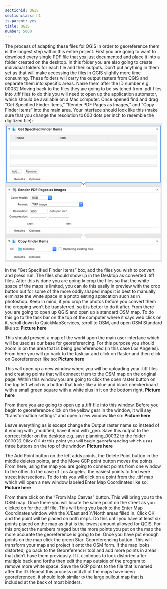 ```yaml
---
sectionid: QGIS
sectionclass: h1
is-parent: yes
title: QGIS
number: 5000
---
```


The process of adapting these files for QGIS in order to georeference them is the longest step within this entire project.
First you are going to want to download every single PDF file that you just documented and place it into a folder created on the desktop.
In this folder you are also going to create individual folders for each file and their outputs. Don’t put anything in them yet as that will make accessing the files in QGIS slightly more time consuming. These folders will carry the output rasters from QGIS and separate them into specific areas. Name them after the ID number e.g. 00032
Moving back to the files they  are going to be switched from .pdf files into .tiff files to do this you will need to open up the application automator, which should be available on a Mac computer.
Once opened find and drag “Get Specified Finder Items,” “Render PDF Pages as Images,” and “Copy Finder Items” into the main area.
Your interface should look like this (make sure that you change the resolution to 600 dots per inch to resemble the digitized file):
<img src= "img/Automater.png">

In the “Get Specified Finder Items” box, add the files you wish to convert and press run.
The files should show up in the Desktop as converted .tiff files.
After this is done you are going to crop the files so that the white space of the maps is limited, you can do this easily in preview with the crop button but for some of the more oddly shaped maps it is best to manually eliminate the white space in a photo editing application such as in photoshop. 
Keep in mind, if you crop the photos before you convert them the cropping won’t be transferred, so it is better to do it after.
From there you are going to open up QGIS and open up a standard OSM map.
To do this go to the task bar on the top of the computer where it says web click on it, scroll down to QuickMapServices, scroll to OSM, and open OSM Standard like so:
**Picture here**

This should present a map of the world upon the main user interface which will be used as our base for georeferencing.
For this purpose you should zoom in on the area that is being georeferenced (in this case Los Angeles).
From here you will go back to the taskbar and click on Raster and then click on Georeferencer like so:
**Picture here**

This will open up a new window where you will be uploading your .tiff files and creating points that will connect them to the OSM map on the original page.
Within this window you are going to click the open raster button on the top left which is a button that looks like a blue and black checkerboard with a small green square with a white plus in it on the bottom right.
**Picture here**

From there you are going to open up a .tiff file into this window.
Before you begin to georeference click on the yellow gear in the window, it will say “transformation settings” and open a new window like so:
**Picture here**

Leave everything as is except change the Output raster name so instead of it ending with _modified, have it end with _geo. Save this output to the correct folder on the desktop e.g. save planning_00032 to the folder 000032
Click OK
At this point you will begin georeferencing which uses three buttons on the top of the window.
**Picture here**

The Add Point button on the left adds points, the Delete Point button in the middle deletes points, and the Move GCP point button moves the points.
From here, using the map you are going to connect points from one window to the other. In the case of Los Angeles, the easiest points to find were street intersections. To do this you will click on a point from the .tiff map which will open a new window labeled Enter Map Coordinates like so:
**Picture here**

From there click on the “From Map Canvas” button. This will bring you to the OSM map.
Once there you will locate the same point on the street as you clicked on for the .tiff file.
This will bring you back to the Enter Map Coordinates window with the X/East and Y/North areas filled in.
Click OK and the point will be placed on both maps.
Do this until you have at least six points placed on the map as that is the lowest amount allowed for QGIS. For this project the numbers ranged but the more points you put on the map the more accurate the georeference is going to be.
Once you have put enough points on the map click the green Start Georeferencing button. This will transform your map and project it onto the OSM form.
If the map looks distorted, go back to the Georeferencer tool and add more points in areas that didn’t have them previously. If it continues to look distorted after multiple back and forths then edit the map outside of the program to remove more white space.
Save the GCP points to the file that is named after the ID.
Repeat this process until all of the maps have been georeferenced, it should look similar to the large pullout map that is included at the back of most binders.
